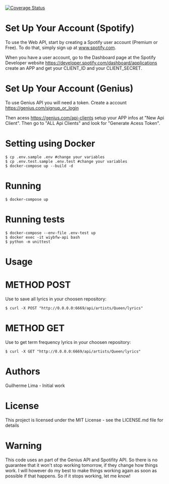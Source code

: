 [![Coverage Status](https://coveralls.io/repos/github/LimaGuilherme/what-is-your-band-favorite-word-api/badge.svg?branch=master)](https://coveralls.io/github/LimaGuilherme/what-is-your-band-favorite-word-api?branch=master)

# Set Up Your Account (Spotify)

To use the Web API, start by creating a Spotify user account (Premium or Free). To do that, simply sign up at www.spotify.com.

When you have a user account, go to the Dashboard page at the Spotify Developer website https://developer.spotify.com/dashboard/applications create an APP and get your CLIENT_ID and your CLIENT_SECRET. 

# Set Up Your Account (Genius)

To use Genius API you will need a token. Create a account https://genius.com/signup_or_login

Then acess https://genius.com/api-clients setup your APP infos at "New Api Client". Then go to "ALL Api Clients" and look for "Generate Acess Token".

# Setting using Docker

    $ cp .env.sample .env #change your variables
    $ cp .env.test.sample .env.test #change your variables
    $ docker-compose up --build -d

# Running

    $ docker-compose up

# Running tests
    $ docker-compose --env-file .env-test up
    $ docker exec -it wiybfw-api bash
    $ python -m unittest

# Usage

# METHOD POST
Use to save all lyrics in your choosen repository:

    $ curl -X POST "http://0.0.0.0:6669/api/artists/Queen/lyrics" 

# METHOD GET
Use to get term frequency lyrics in your choosen repository:

    $ curl -X GET "http://0.0.0.0:6669/api/artists/Queen/lyrics" 

# Authors
Guilherme Lima - Initial work

# License
This project is licensed under the MIT License - see the LICENSE.md file for details

# Warning
This code uses an  part of the Genius API and Spotifity API. So there is no guarantee 
that it won't stop working tomorrow, if they change how things work. I will however do
my best to make things working again as soon as possible if that happens. So if it 
stops working, let me know!


    